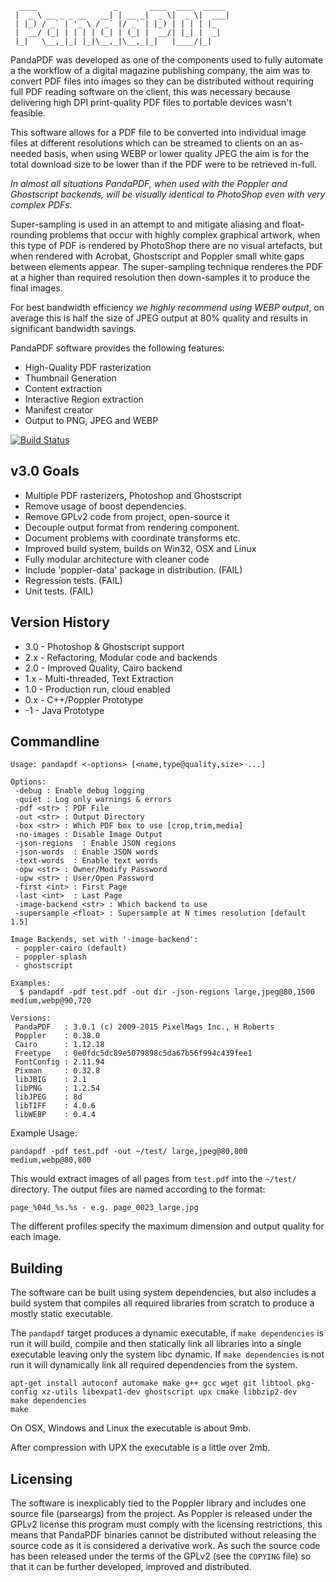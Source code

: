 ```
  ____                 _       ____  ____  _____
 |  _ \ __ _ _ __   __| | __ _|  _ \|  _ \|  ___|
 | |_) / _` | '_ \ / _` |/ _` | |_) | | | | |_
 |  __/ (_| | | | | (_| | (_| |  __/| |_| |  _|
 |_|   \__,_|_| |_|\__,_|\__,_|_|   |____/|_|
```

PandaPDF was developed as one of the components used to fully automate a the 
workflow of a digital magazine publishing company, the aim was to convert PDF
files into images so they can be distributed  without requiring full PDF
reading software on the client, this was necessary because delivering high
DPI print-quality PDF files to portable devices wasn't feasible.

This software allows for a PDF file to be converted into individual image files
at different resolutions which can be streamed to clients on an as-needed basis,
when using WEBP or lower quality JPEG the aim is for the total download size to
be lower than if the PDF were to be retrieved in-full.

*In almost all situations PandaPDF, when used with the Poppler and Ghostscript
backends, will be visually identical to PhotoShop even with very complex PDFs.*

Super-sampling is used in an attempt to and mitigate aliasing and float-rounding
problems that occur with highly complex graphical artwork, when this type of PDF
is rendered by PhotoShop there are no visual artefacts, but when rendered with
Acrobat, Ghostscript and Poppler small white gaps between elements appear. The
super-sampling technique renderes the PDF at a higher than required resolution
then down-samples it to produce the final images.

For best bandwidth efficiency *we highly recommend using WEBP output*, on average
this is half the size of JPEG output at 80% quality and results in significant
bandwidth savings.

PandaPDF software provides the following features:

 * High-Quality PDF rasterization
 * Thumbnail Generation
 * Content extraction
 * Interactive Region extraction
 * Manifest creator
 * Output to PNG, JPEG and WEBP

[![Build Status](https://drone.io/github.com/HarryR/PandaPDF/status.png)](https://drone.io/github.com/HarryR/PandaPDF/latest)

v3.0 Goals
----------

 * Multiple PDF rasterizers, Photoshop and Ghostscript
 * Remove usage of boost dependencies.
 * Remove GPLv2 code from project, open-source it
 * Decouple output format from rendering component.
 * Document problems with coordinate transforms etc.
 * Improved build system, builds on Win32, OSX and Linux
 * Fully modular architecture with cleaner code
 * Include 'poppler-data' package in distribution. (FAIL)
 * Regression tests. (FAIL)
 * Unit tests. (FAIL)


Version History
---------------

 * 3.0 - Photoshop & Ghostscript support
 * 2.x - Refactoring, Modular code and backends
 * 2.0 - Improved Quality, Cairo backend
 * 1.x - Multi-threaded, Text Extraction
 * 1.0 - Production run, cloud enabled
 * 0.x - C++/Poppler Prototype
 * -1  - Java Prototype


Commandline
-----------
```
Usage: pandapdf <-options> [<name,type@quality,size> ...]

Options:
 -debug : Enable debug logging
 -quiet : Log only warnings & errors
 -pdf <str> : PDF File
 -out <str> : Output Directory
 -box <str> : Which PDF box to use [crop,trim,media]
 -no-images : Disable Image Output
 -json-regions  : Enable JSON regions
 -json-words  : Enable JSON words
 -text-words  : Enable text words
 -opw <str> : Owner/Modify Password
 -upw <str> : User/Open Password
 -first <int> : First Page
 -last <int>  : Last Page
 -image-backend <str> : Which backend to use
 -supersample <float> : Supersample at N times resolution [default 1.5]

Image Backends, set with '-image-backend':
 - poppler-cairo (default)
 - poppler-splash
 - ghostscript

Examples:
  $ pandapdf -pdf test.pdf -out dir -json-regions large,jpeg@80,1500 medium,webp@90,720

Versions:
 PandaPDF   : 3.0.1 (c) 2009-2015 PixelMags Inc., H Roberts
 Poppler    : 0.38.0
 Cairo      : 1.12.18
 Freetype   : 0e0fdc5dc89e5079898c5da67b56f994c439fee1
 FontConfig : 2.11.94
 Pixman     : 0.32.8
 libJBIG    : 2.1
 libPNG     : 1.2.54
 libJPEG    : 8d
 libTIFF    : 4.0.6
 libWEBP    : 0.4.4
```

Example Usage:

    pandapdf -pdf test.pdf -out ~/test/ large,jpeg@80,800 medium,webp@80,800

This would extract images of all pages from `test.pdf` into the `~/test/` directory. The output files are named according to the format:

    page_%04d_%s.%s - e.g. page_0023_large.jpg

The different profiles specify the maximum dimension and output quality for
each image. 


Building
--------

The software can be built using system dependencies, but also includes a build 
system that compiles all required libraries from scratch to produce a mostly
static executable.

The `pandapdf` target produces a dynamic executable, if `make dependencies` is
run it will build, compile and then statically link all libraries into a single executable leaving only the system libc dynamic. If `make dependencies` is not
run it will dynamically link all required dependencies from the system.

```
apt-get install autoconf automake make g++ gcc wget git libtool pkg-config xz-utils libexpat1-dev ghostscript upx cmake libbzip2-dev
make dependencies
make
```

On OSX, Windows and Linux the executable is about 9mb.

After compression with UPX the executable is a little over 2mb.


Licensing
---------

The software is inexplicably tied to the Poppler library and includes one
source file (parseargs) from the project. As Poppler is released under the GPLv2
license this program must comply with the licensing restrictions, this means
that PandaPDF binaries cannot be distributed without releasing the source code
as it is considered a derivative work. As such the source code has been released
under the terms of the GPLv2 (see the `COPYING` file) so that it can be further
developed, improved and distributed.
